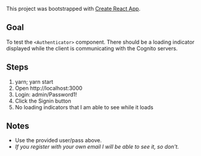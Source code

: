 This project was bootstrapped with [Create React App](https://github.com/facebook/create-react-app).

## Goal
To test the `<Authenticator>` component. There should be a loading indicator displayed while the client is communicating with the Cognito servers.

## Steps
1. yarn; yarn start
2. Open http://localhost:3000
3. Login: admin/Password1!
4. Click the Signin button
5. No loading indicators that I am able to see while it loads

## Notes
- Use the provided user/pass above.
- _If you register with your own email I will be able to see it, so don't._
